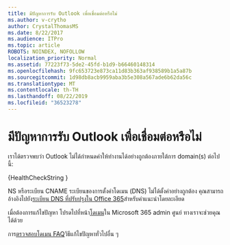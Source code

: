 ```yaml
---
title: มีปัญหาการรับ Outlook เพื่อเชื่อมต่อหรือไม่
ms.author: v-crytho
author: CrystalThomasMS
ms.date: 8/22/2017
ms.audience: ITPro
ms.topic: article
ROBOTS: NOINDEX, NOFOLLOW
localization_priority: Normal
ms.assetid: 77223f73-5de2-45fd-b1d9-b66460148314
ms.openlocfilehash: 9fc653723e873ca11d83b363af938589b1a5a87b
ms.sourcegitcommit: 1d98db8acb9959aba3b5e308a567ade6b62da56c
ms.translationtype: MT
ms.contentlocale: th-TH
ms.lasthandoff: 08/22/2019
ms.locfileid: "36523278"
---
```

# <a name="having-issues-getting-outlook-to-connect"></a>มีปัญหาการรับ Outlook เพื่อเชื่อมต่อหรือไม่

เราได้ตรวจพบว่า Outlook ไม่ได้กำหนดค่าให้ทำงานได้อย่างถูกต้องภายใต้การ domain(s) ต่อไปนี้:
  
{HealthCheckString }
  
NS หรือระเบียน CNAME ระเบียนของการตั้งค่าโดเมน (DNS) ไม่ได้ตั้งค่าอย่างถูกต้อง คุณสามารถอ้างอิงไปยัง[ระเบียน DNS ที่ปรับปรุงใน Office 365](https://support.office.com/article/Create-DNS-records-for-Office-365-when-you-manage-your-DNS-records-B0F3FDCA-8A80-4E8E-9EF3-61E8A2A9AB23.aspx)สำหรับคำแนะนำโดยละเอียด 
  
เมื่อต้องการแก้ไขปัญหา โปรดไปที่หน้า[โดเมน](https://admin.microsoft.com/adminportal/home#/Domains)ใน Microsoft 365 admin ศูนย์ ทางเราจะช่วยคุณได้ด้วย 
  
การ[ตรวจสอบโดเมน FAQ](https://support.office.com/article/7b7b075d-79f9-4e37-8a9e-fb60c1d95166.aspx)วิธีแก้ไขปัญหาทั่วไปอื่น ๆ 
  

